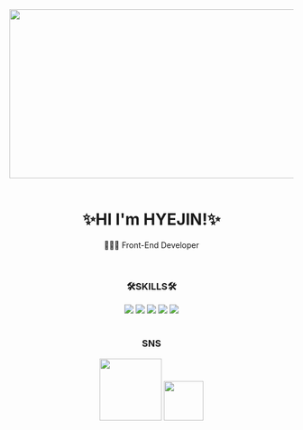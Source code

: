 <div align =center>
<img src= "https://mblogthumb-phinf.pstatic.net/MjAxODA1MDZfMTQ3/MDAxNTI1NTUzNjg4NzA3.MMCUmid7CHdrLAzWID6U7OLxsTRroOqtuffmNT41LzAg.WN_p0TbKZZFmAt_3DREM3LM0t6qWHvirVUvkBqostOsg.PNG.jhk3749/image.png?type=w800" height =300px width= 600px>
 </div>
<br/>


<div align =center>
 
 ### <h1 align =center>✨HI I'm HYEJIN!✨</h1>
 
 <p> 👩🏻‍💻 Front-End Developer </p>
  
</div>

 <br/>
 
### <p align =center>🛠SKILLS🛠</p>

<div align =center>
 <img src="https://img.shields.io/badge/html5-E34F26?style=for-the-badge&logo=html5&logoColor=white"> 
 <img src="https://img.shields.io/badge/css-1572B6?style=for-the-badge&logo=css3&logoColor=white"> 
 <img src="https://img.shields.io/badge/javascript-F7DF1E?style=for-the-badge&logo=javascript&logoColor=black"> 
 <img src="https://img.shields.io/badge/jquery-0769AD?style=for-the-badge&logo=jquery&logoColor=white">
 <img src="https://img.shields.io/badge/react-61DAFB?style=for-the-badge&logo=react&logoColor=black"> 
</div>
<br/>

### <p align =center>SNS</p>
<div align =center>
 <a href="https://www.instagram.com/hzziins/" target="_blank"><img src="https://img.shields.io/badge/instagram-E4405F?style=flat-square&logo=instagram&logoColor=white"/ width = 110px></a> 
 <a href="https://zinny-22.tistory.com/" target="_blank"><img src="https://img.shields.io/badge/blog-000000?style=flat-square&logo=blogger&logoColor=white"/width = 70px></a> 
</div>

<!-- <br/><br/>
<div align =center>
<a href="https://hits.seeyoufarm.com"><img src="https://hits.seeyoufarm.com/api/count/incr/badge.svg?url=https%3A%2F%2Fgithub.com%2Fzinny22&count_bg=%23D9CDE7&title_bg=%239E60BC&icon=&icon_color=%23FFFFFF&title=hits&edge_flat=false"/></a>
</div> -->
 




<!--
**zinny22/zinny22** is a ✨ _special_ ✨ repository because its `README.md` (this file) appears on your GitHub profile.

Here are some ideas to get you started:




- 🔭 I’m currently working on ...
- 🌱 I’m currently learning ...
- 👯 I’m looking to collaborate on ...
- 🤔 I’m looking for help with ...
- 💬 Ask me about ...
- 📫 How to reach me: ...
- 😄 Pronouns: ...

- ⚡ Fun fact: ...
-->


